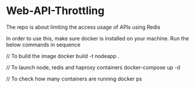 # Web-API-Throttling
The repo is about limiting the access usage of APIs using Redis

In order to use this, make sure docker is installed on your machine.
Run the below commands in sequence

// To build the image
docker build -t nodeapp .

// To launch node, redis and haproxy containers
docker-compose up -d

// To check how many containers are running
docker ps
